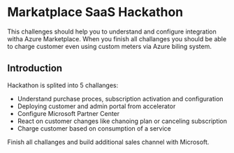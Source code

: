 # Markatplace SaaS Hackathon

This challenges should help you to understand and configure integration witha Azure Marketplace. When you finish all challanges you should be able to charge customer even using custom meters via Azure biling system. 

## Introduction

Hackathon is splited into 5 challanges:
- Understand purchase proces, subscription activation and configuration
- Deploying customer and admin portal from accelerator
- Configure Microsoft Partner Center
- React on customer changes like chanoing plan or canceling subscription
- Charge customer based on consumption of a service

Finish all challanges and build additional sales channel with Microsoft.
